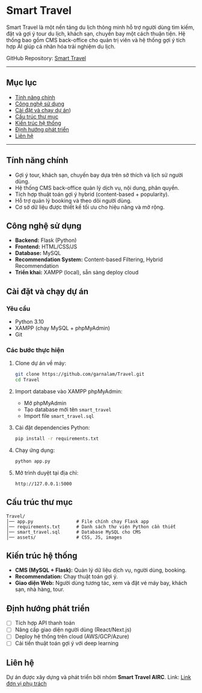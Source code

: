 # Smart Travel

Smart Travel là một nền tảng du lịch thông minh hỗ trợ người dùng tìm kiếm, đặt và gợi ý tour du lịch, khách sạn, chuyến bay một cách thuận tiện. Hệ thống bao gồm CMS back-office cho quản trị viên và hệ thống gợi ý tích hợp AI giúp cá nhân hóa trải nghiệm du lịch.

GitHub Repository: [Smart Travel](https://github.com/garnalam/Travel.git)

---

## Mục lục
- [Tính năng chính](#tính-năng-chính)
- [Công nghệ sử dụng](#️-công-nghệ-sử-dụng)
- [Cài đặt và chạy dự án](#-cài-đặt-và-chạy-dự-án))
- [Cấu trúc thư mục](#-cấu-trúc-thư-mục)
- [Kiến trúc hệ thống](#-kiến-trúc-hệ-thống)
- [Định hướng phát triển](#định-hướng-phát-triển)
- [Liên hệ](#liên-hệ)

---

## Tính năng chính
- Gợi ý tour, khách sạn, chuyến bay dựa trên sở thích và lịch sử người dùng.
- Hệ thống CMS back-office quản lý dịch vụ, nội dung, phân quyền.
- Tích hợp thuật toán gợi ý hybrid (content-based + popularity).
- Hỗ trợ quản lý booking và theo dõi người dùng.
- Cơ sở dữ liệu được thiết kế tối ưu cho hiệu năng và mở rộng.

## Công nghệ sử dụng
- **Backend:** Flask (Python)
- **Frontend:** HTML/CSS/JS
- **Database:** MySQL
- **Recommendation System:** Content-based Filtering, Hybrid Recommendation
- **Triển khai:** XAMPP (local), sẵn sàng deploy cloud

## Cài đặt và chạy dự án

### Yêu cầu
- Python 3.10
- XAMPP (chạy MySQL + phpMyAdmin)
- Git

### Các bước thực hiện
1. Clone dự án về máy:
   ```bash
   git clone https://github.com/garnalam/Travel.git
   cd Travel
   ```

2. Import database vào XAMPP phpMyAdmin:
   - Mở phpMyAdmin
   - Tạo database mới tên `smart_travel`
   - Import file `smart_travel.sql`

3. Cài đặt dependencies Python:
   ```bash
   pip install -r requirements.txt
   ```

4. Chạy ứng dụng:
   ```bash
   python app.py
   ```

5. Mở trình duyệt tại địa chỉ:
   ```
   http://127.0.0.1:5000
   ```

## Cấu trúc thư mục
```
Travel/
│── app.py                # File chính chạy Flask app
│── requirements.txt      # Danh sách thư viện Python cần thiết
│── smart_travel.sql      # Database MySQL cho CMS
│── assets/               # CSS, JS, images
```

## Kiến trúc hệ thống
- **CMS (MySQL + Flask):** Quản lý dữ liệu dịch vụ, người dùng, booking.
- **Recommendation:** Chạy thuật toán gợi ý.
- **Giao diện Web:** Người dùng tương tác, xem và đặt vé máy bay, khách sạn, nhà hàng, tour.

## Định hướng phát triển
- [ ] Tích hợp API thanh toán
- [ ] Nâng cấp giao diện người dùng (React/Next.js)
- [ ] Deploy hệ thống trên cloud (AWS/GCP/Azure)
- [ ] Cải tiến thuật toán gợi ý với deep learning

## Liên hệ
Dự án được xây dựng và phát triển bởi nhóm **Smart Travel AIRC**. 
Link: [Link đơn vị phụ trách](https://iti.vnu.edu.vn/trung-tam-nghien-cuu-tien-tien-quoc-te-ve-tri-tue-nhan-tao-ung-dung/)


